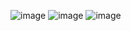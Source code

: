 ![image](https://github.com/KunjMaheshwari/Mini-JavaScript-Projects/assets/93459418/7c03a921-7a77-4df0-b884-285f9600ac66)
![image](https://github.com/KunjMaheshwari/Mini-JavaScript-Projects/assets/93459418/3fe8a63c-3c26-4562-a5bb-12b50481a7af)
![image](https://github.com/KunjMaheshwari/Mini-JavaScript-Projects/assets/93459418/d68c6ff9-aa1f-40fb-ae45-c23ebbf90151)
